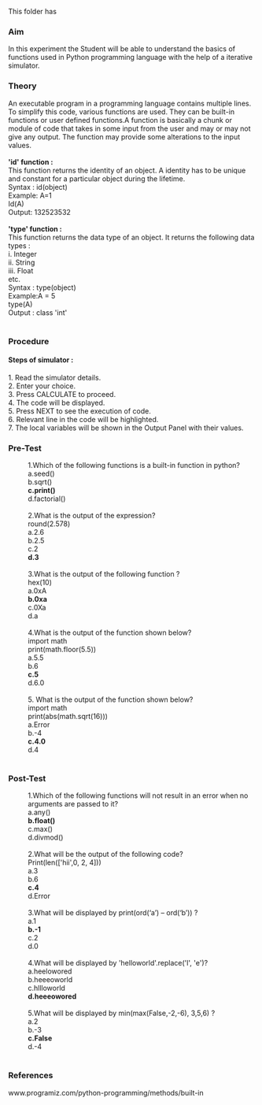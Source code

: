 This folder has 
### <b>Aim</b>
In this experiment the Student will be able to understand the basics of functions used in Python programming language with the help of a iterative simulator.

### <b>Theory</b>
An executable program in a programming language contains multiple lines. To simplify this code, various functions are used.
They can be built-in functions or user defined functions.A function is basically a chunk or module of code that takes in some input from the user and may or may not give any output. The function may provide some alterations to the input values.<br><br>
<b> 'id' function :</b><br>
This function returns the identity of an object. A identity has to be unique and constant for a particular object during the lifetime.<br>
Syntax : id(object)<br>
Example: A=1<br>
Id(A)<br>
Output: 132523532<br>
<br>
<b> 'type' function :</b><br>
 This function returns the data type of an object. It returns the following data types :<br>
i. Integer<br>
ii. String<br>
iii. Float<br>
etc.<br>
Syntax : type(object)<br>
Example:A = 5<br>
type(A)<br>
Output : class 'int'<br>
<br>


            
### <b>Procedure</b>
<h4>Steps of simulator :</h4>
                    1. Read the simulator details.<br>
                    2. Enter your choice.<br>
                    3. Press CALCULATE to proceed.<br>
                    4. The code will be displayed.<br>
                    5. Press NEXT to see the execution of code.<br>
                    6. Relevant line in the code will be highlighted.<br>
                    7. The local variables will be shown in the Output Panel with their values. 
                    
### <b>Pre-Test</b>
<dd>1.Which of the following functions is a built-in function in python?<br>
a.seed()<br>
b.sqrt()<br>
<b>c.print()</b><br>
d.factorial()<br></dd><br>
<dd>2.What is the output of the expression? <br>
round(2.578)<br>
a.2.6<br>
b.2.5<br>
c.2<br>
<b>d.3</b><br></dd><br>
<dd>3.What is the output of the following function ? <br>
hex(10)<br>
a.0xA<br>
<b>b.0xa</b><br>
c.0Xa<br>
d.a<br></dd><br>
<dd>4.What is the output of the function shown below?<br>
import math<br>
print(math.floor(5.5))<br>
a.5.5<br>
b.6<br>
<b>c.5</b><br>
d.6.0<br></dd><br>
<dd>5. What is the output of the function shown below?<br>
import math<br>
print(abs(math.sqrt(16)))<br>
a.Error<br>
b.-4<br>
<b>c.4.0</b><br>
d.4<br></dd><br>


### <b>Post-Test</b>
<dd>1.Which of the following functions will not result in an error when no arguments are passed to it? <br>
a.any()<br>
<b>b.float()</b><br>
c.max()<br>
d.divmod()<br></dd><br>
<dd>2.What will be the output of the following code?<br>
Print(len(['hii',0, 2, 4]))<br>
a.3<br>
b.6<br>
<b>c.4</b><br>
d.Error<br></dd><br>
<dd>3.What will be displayed by print(ord(‘a’) – ord(‘b’)) ?<br>
a.1<br>
<b>b.-1</b><br>
c.2<br>
d.0<br></dd><br>
<dd>4.What will be displayed by 'helloworld'.replace('l', 'e')?<br>
a.heelowored<br>
b.heeeoworld<br>
c.hllloworld<br>
<b>d.heeeowored</b><br></dd><br>
<dd>5.What will be displayed by min(max(False,-2,-6), 3,5,6) ?<br>
a.2<br>
b.-3<br>
<b>c.False</b><br>
d.-4</dd><br>

### <b>References</b>
<p style="font-size:100%; margin-top:2%">
                        www.programiz.com/python-programming/methods/built-in
                        <br><br>
                    </p>

